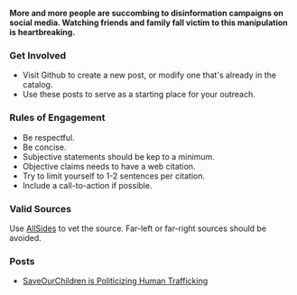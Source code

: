 **More and more people are succombing to disinformation campaigns on social media. Watching friends and family fall victim to this manipulation is heartbreaking.**

### Get Involved
- Visit Github to create a new post, or modify one that's already in the catalog.
- Use these posts to serve as a starting place for your outreach.

### Rules of Engagement
- Be respectful.
- Be concise.
- Subjective statements should be kep to a minimum.
- Objective claims needs to have a web citation.
- Try to limit yourself to 1-2 sentences per citation.
- Include a call-to-action if possible.

### Valid Sources

Use [AllSides](https://www.allsides.com/unbiased-balanced-news) to vet the source. Far-left or far-right sources should be avoided.

### Posts

- [SaveOurChildren is Politicizing Human Trafficking](/omnifact_web/save-our-children-is-politicizing-human-trafficking/)
